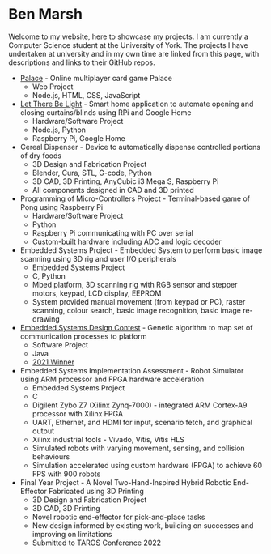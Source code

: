# Ben Marsh

Welcome to my website, here to showcase my projects. I am currently a Computer Science student at the University of York. The projects I have undertaken at university and in my own time are linked from this page, with descriptions and links to their GitHub repos.

* [Palace](https://besmarsh.github.io/palace) - Online multiplayer card game Palace
    * Web Project
    * Node.js, HTML, CSS, JavaScript
* [Let There Be Light](https://besmarsh.github.io/lettherebelight) - Smart home application to automate opening and closing curtains/blinds using RPi and Google Home
    * Hardware/Software Project
    * Node.js, Python
    * Raspberry Pi, Google Home
* Cereal Dispenser - Device to automatically dispense controlled portions of dry foods
    * 3D Design and Fabrication Project
    * Blender, Cura, STL, G-code, Python
    * 3D CAD, 3D Printing, AnyCubic i3 Mega S, Raspberry Pi
    * All components designed in CAD and 3D printed
* Programming of Micro-Controllers Project - Terminal-based game of Pong using Raspberry Pi
    * Hardware/Software Project
    * Python
    * Raspberry Pi communicating with PC over serial
    * Custom-built hardware including ADC and logic decoder
* Embedded Systems Project - Embedded System to perform basic image scanning using 3D rig and user I/O peripherals
    * Embedded Systems Project
    * C, Python
    * Mbed platform, 3D scanning rig with RGB sensor and stepper motors, keypad, LCD display, EEPROM
    * System provided manual movement (from keypad or PC), raster scanning, colour search, basic image recognition, basic image re-drawing
* [Embedded Systems Design Contest](https://github.com/dk949/EMBS_Design_Contest) - Genetic algorithm to map set of communication processes to platform
    * Software Project
    * Java
    * [2021 Winner](https://embeddedoutthere.blogspot.com/2021/12/embs-design-contest-2021.html)
* Embedded Systems Implementation Assessment - Robot Simulator using ARM processor and FPGA hardware acceleration
    * Embedded Systems Project
    * C
    * Digilent Zybo Z7 (Xilinx Zynq-7000) - integrated ARM Cortex-A9 processor with Xilinx FPGA
    * UART, Ethernet, and HDMI for input, scenario fetch, and graphical output
    * Xilinx industrial tools - Vivado, Vitis, Vitis HLS
    * Simulated robots with varying movement, sensing, and collision behaviours
    * Simulation accelerated using custom hardware (FPGA) to achieve 60 FPS with 900 robots
* Final Year Project - A Novel Two-Hand-Inspired Hybrid Robotic End-Effector Fabricated using 3D Printing
    * 3D Design and Fabrication Project
    * 3D CAD, 3D Printing
    * Novel robotic end-effector for pick-and-place tasks
    * New design informed by existing work, building on successes and improving on limitations
    * Submitted to TAROS Conference 2022
